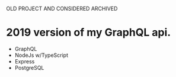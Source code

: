 OLD PROJECT AND CONSIDERED ARCHIVED

# 2019 version of my GraphQL api.

* GraphQL
* NodeJs w/TypeScript
* Express
* PostgreSQL
